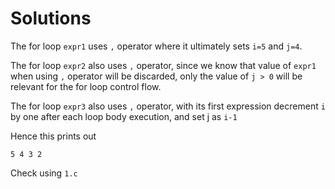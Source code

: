 # Solutions

The for loop `expr1` uses `,` operator where it ultimately sets `i=5`  and `j=4`.

The for loop `expr2` also uses `,` operator, since we know that value of `expr1` when using `,` operator will be discarded, only the value of
`j > 0` will be relevant for the for loop control flow.

The for loop `expr3` also uses `,`  operator, with its first expression
decrement `i` by one after each loop body execution, and set j as `i-1`

Hence this prints out

```
5 4 3 2
```

Check using `1.c`
